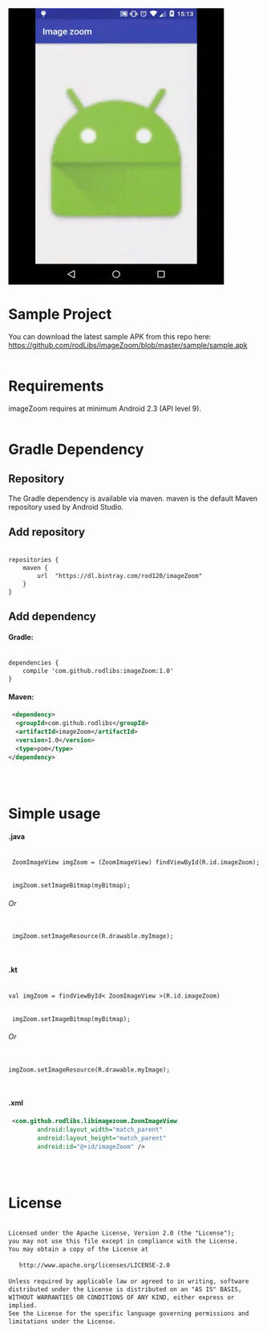 <img src="zoom.gif" height="550" width="430">


# Sample Project
You can download the latest sample APK from this repo here: https://github.com/rodLibs/imageZoom/blob/master/sample/sample.apk
</br>
</br>


# Requirements
imageZoom requires at minimum Android 2.3 (API level 9).
</br>
</br>


# Gradle Dependency

## Repository
The Gradle dependency is available via maven. maven is the default Maven repository used by Android Studio.
</br>

## Add repository
<pre><code>
repositories {
    maven {
        url  "https://dl.bintray.com/rod120/imageZoom" 
    }
}
</code></pre>



## Add dependency

#### Gradle:
<pre><code>
dependencies {
    compile 'com.github.rodlibs:imageZoom:1.0'
}
</code></pre>


#### Maven:
```xml
 <dependency>
  <groupId>com.github.rodlibs</groupId>
  <artifactId>imageZoom</artifactId>
  <version>1.0</version>
  <type>pom</type>
</dependency>
```
</br>
</br>


# Simple usage
#### .java
<pre><code>
 ZoomImageView imgZoom = (ZoomImageView) findViewById(R.id.imageZoom);
</code></pre>

<pre><code>
 imgZoom.setImageBitmap(myBitmap);
</code></pre>
###### Or
<pre><code>
 imgZoom.setImageResource(R.drawable.myImage);
</code></pre>
</br>


#### .kt
<pre><code>
val imgZoom = findViewById< ZoomImageView >(R.id.imageZoom)
</code></pre>

<pre><code>
 imgZoom.setImageBitmap(myBitmap);
</code></pre>
###### Or
<pre><code>
imgZoom.setImageResource(R.drawable.myImage);
</code></pre>
</br>


#### .xml
```xml
 <com.github.rodlibs.libimagezoom.ZoomImageView
        android:layout_width="match_parent"
        android:layout_height="match_parent"
        android:id="@+id/imageZoom" />
```
</br>
</br>



# License
<pre><code>
Licensed under the Apache License, Version 2.0 (the "License");
you may not use this file except in compliance with the License.
You may obtain a copy of the License at

   http://www.apache.org/licenses/LICENSE-2.0

Unless required by applicable law or agreed to in writing, software
distributed under the License is distributed on an "AS IS" BASIS,
WITHOUT WARRANTIES OR CONDITIONS OF ANY KIND, either express or implied.
See the License for the specific language governing permissions and
limitations under the License.
</code></pre>

